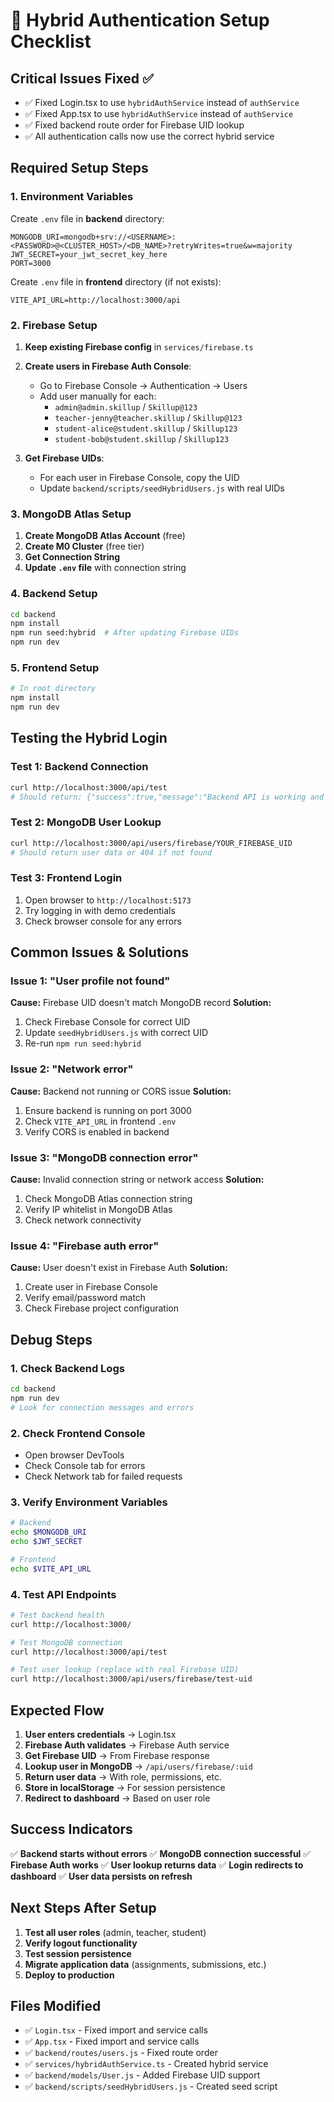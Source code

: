 # 🔧 Hybrid Authentication Setup Checklist

## **Critical Issues Fixed ✅**
- ✅ Fixed Login.tsx to use `hybridAuthService` instead of `authService`
- ✅ Fixed App.tsx to use `hybridAuthService` instead of `authService`
- ✅ Fixed backend route order for Firebase UID lookup
- ✅ All authentication calls now use the correct hybrid service

## **Required Setup Steps**

### **1. Environment Variables**

Create `.env` file in **backend** directory:
```env
MONGODB_URI=mongodb+srv://<USERNAME>:<PASSWORD>@<CLUSTER_HOST>/<DB_NAME>?retryWrites=true&w=majority
JWT_SECRET=your_jwt_secret_key_here
PORT=3000
```

Create `.env` file in **frontend** directory (if not exists):
```env
VITE_API_URL=http://localhost:3000/api
```

### **2. Firebase Setup**

1. **Keep existing Firebase config** in `services/firebase.ts`
2. **Create users in Firebase Auth Console**:
   - Go to Firebase Console → Authentication → Users
   - Add user manually for each:
     - `admin@admin.skillup` / `Skillup@123`
     - `teacher-jenny@teacher.skillup` / `Skillup@123`
     - `student-alice@student.skillup` / `Skillup123`
     - `student-bob@student.skillup` / `Skillup123`

3. **Get Firebase UIDs**:
   - For each user in Firebase Console, copy the UID
   - Update `backend/scripts/seedHybridUsers.js` with real UIDs

### **3. MongoDB Atlas Setup**

1. **Create MongoDB Atlas Account** (free)
2. **Create M0 Cluster** (free tier)
3. **Get Connection String**
4. **Update `.env` file** with connection string

### **4. Backend Setup**

```bash
cd backend
npm install
npm run seed:hybrid  # After updating Firebase UIDs
npm run dev
```

### **5. Frontend Setup**

```bash
# In root directory
npm install
npm run dev
```

## **Testing the Hybrid Login**

### **Test 1: Backend Connection**
```bash
curl http://localhost:3000/api/test
# Should return: {"success":true,"message":"Backend API is working and connected to MongoDB!"}
```

### **Test 2: MongoDB User Lookup**
```bash
curl http://localhost:3000/api/users/firebase/YOUR_FIREBASE_UID
# Should return user data or 404 if not found
```

### **Test 3: Frontend Login**
1. Open browser to `http://localhost:5173`
2. Try logging in with demo credentials
3. Check browser console for any errors

## **Common Issues & Solutions**

### **Issue 1: "User profile not found"**
**Cause:** Firebase UID doesn't match MongoDB record
**Solution:** 
1. Check Firebase Console for correct UID
2. Update `seedHybridUsers.js` with correct UID
3. Re-run `npm run seed:hybrid`

### **Issue 2: "Network error"**
**Cause:** Backend not running or CORS issue
**Solution:**
1. Ensure backend is running on port 3000
2. Check `VITE_API_URL` in frontend `.env`
3. Verify CORS is enabled in backend

### **Issue 3: "MongoDB connection error"**
**Cause:** Invalid connection string or network access
**Solution:**
1. Check MongoDB Atlas connection string
2. Verify IP whitelist in MongoDB Atlas
3. Check network connectivity

### **Issue 4: "Firebase auth error"**
**Cause:** User doesn't exist in Firebase Auth
**Solution:**
1. Create user in Firebase Console
2. Verify email/password match
3. Check Firebase project configuration

## **Debug Steps**

### **1. Check Backend Logs**
```bash
cd backend
npm run dev
# Look for connection messages and errors
```

### **2. Check Frontend Console**
- Open browser DevTools
- Check Console tab for errors
- Check Network tab for failed requests

### **3. Verify Environment Variables**
```bash
# Backend
echo $MONGODB_URI
echo $JWT_SECRET

# Frontend
echo $VITE_API_URL
```

### **4. Test API Endpoints**
```bash
# Test backend health
curl http://localhost:3000/

# Test MongoDB connection
curl http://localhost:3000/api/test

# Test user lookup (replace with real Firebase UID)
curl http://localhost:3000/api/users/firebase/test-uid
```

## **Expected Flow**

1. **User enters credentials** → Login.tsx
2. **Firebase Auth validates** → Firebase Auth service
3. **Get Firebase UID** → From Firebase response
4. **Lookup user in MongoDB** → `/api/users/firebase/:uid`
5. **Return user data** → With role, permissions, etc.
6. **Store in localStorage** → For session persistence
7. **Redirect to dashboard** → Based on user role

## **Success Indicators**

✅ **Backend starts without errors**
✅ **MongoDB connection successful**
✅ **Firebase Auth works**
✅ **User lookup returns data**
✅ **Login redirects to dashboard**
✅ **User data persists on refresh**

## **Next Steps After Setup**

1. **Test all user roles** (admin, teacher, student)
2. **Verify logout functionality**
3. **Test session persistence**
4. **Migrate application data** (assignments, submissions, etc.)
5. **Deploy to production**

## **Files Modified**

- ✅ `Login.tsx` - Fixed import and service calls
- ✅ `App.tsx` - Fixed import and service calls  
- ✅ `backend/routes/users.js` - Fixed route order
- ✅ `services/hybridAuthService.ts` - Created hybrid service
- ✅ `backend/models/User.js` - Added Firebase UID support
- ✅ `backend/scripts/seedHybridUsers.js` - Created seed script 